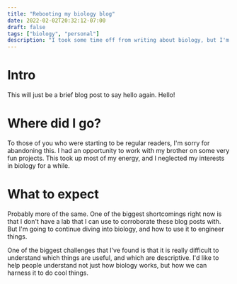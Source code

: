```yaml
---
title: "Rebooting my biology blog"
date: 2022-02-02T20:32:12-07:00
draft: false
tags: ["biology", "personal"]
description: "I took some time off from writing about biology, but I'm going to be getting back into it."
---
```


# Intro
This will just be a brief blog post to say hello again. Hello!

# Where did I go?
To those of you who were starting to be regular readers, I'm sorry for abandoning this. I had an opportunity to work with my brother on some very fun projects. This took up most of my energy, and I neglected my interests in biology for a while.

# What to expect
Probably more of the same. One of the biggest shortcomings right now is that I don't have a lab that I can use to corroborate these blog posts with. But I'm going to continue diving into biology, and how to use it to engineer things.

One of the biggest challenges that I've found is that it is really difficult to understand which things are useful, and which are descriptive. I'd like to help people understand not just how biology works, but how we can harness it to do cool things.
